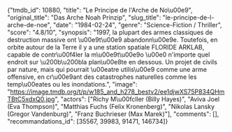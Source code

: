{"tmdb_id": 10880, "title": "Le Principe de l'Arche de No\u00e9", "original_title": "Das Arche Noah Prinzip", "slug_title": "le-principe-de-l-arche-de-noe", "date": "1984-02-24", "genre": "Science-Fiction / Thriller", "score": "4.8/10", "synopsis": "1997, la plupart des armes classiques de destruction massive ont \u00e9t\u00e9 abandonn\u00e9e. Toutefois, en orbite autour de la Terre il y a une station spatiale FLORIDE ARKLAB, capable de contr\u00f4ler la m\u00e9t\u00e9o \u00e0 n'importe quel endroit sur \u200b\u200bla plan\u00e8te en dessous. Un projet de civils par nature, mais qui pourrait \u00eatre utilis\u00e9 comme une arme offensive, en cr\u00e9ant des catastrophes naturelles comme les temp\u00eates ou les inondations.", "image": "https://image.tmdb.org/t/p/w185_and_h278_bestv2/ee1djwXS75P834QHmTBtC5xdxQ0.jpg", "actors": ["Richy M\u00fcller (Billy Hayes)", "Aviva Joel (Eva Thompson)", "Matthias Fuchs (Felix Kronenberg)", "Nikolas Lansky (Gregor Vandenburg)", "Franz Buchrieser (Max Marek)"], "comments": [], "recommandations_id": [35567, 39983, 91471, 146734]}